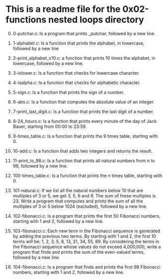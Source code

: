 # This is a readme file for the 0x02-functions nested loops directory

0. 0-putchar.c: Is a program that prints _putchar, followed by a new line.

1. 1-alphabet.c:  Is a function that prints the alphabet, in lowercase, followed by a new line

2. 2-print_alphabet_x10.c: a function that prints 10 times the alphabet, in lowercase, followed by a new line.

3. 3-islower.c: Is a function that checks for lowercase character.

4. 4-isalpha.c: Is a function that checks for alphabetic character.

5. 5-sign.c: Is a function that prints the sign of a number.

6. 6-abs.c: Is a function that computes the absolute value of an integer.

7. 7-print_last_digit.c: Is a function that prints the last digit of a number.

8. 8-24_hours.c: Is a function that prints every minute of the day of Jack Bauer, starting from 00:00 to 23:59.

9. 9-times_table.c: Is a function that prints the 9 times table, starting with 0.

10. 10-add.c: Is a function that adds two integers and returns the result.

11. 11-print_to_98.c: Is a function that prints all natural numbers from n to 98, followed by a new line.

12. 100-times_table.c: Is a function that prints the n times table, starting with 0.

13. 101-natural.c: If we list all the natural numbers below 10 that are multiples of 3 or 5, we get 3, 5, 6 and 9. The sum of these multiples is 23. Write a program that computes and prints the sum of all the multiples of 3 or 5 below 1024 (excluded), followed by a new line.

14. 102-fibonacci.c: Is a program that prints the first 50 Fibonacci numbers, starting with 1 and 2, followed by a new line.

15. 103-fibonacci.c: Each new term in the Fibonacci sequence is generated by adding the previous two terms. By starting with 1 and 2, the first 10 terms will be: 1, 2, 3, 5, 8, 13, 21, 34, 55, 89. By considering the terms in the Fibonacci sequence whose values do not exceed 4,000,000, write a program that finds and prints the sum of the even-valued terms, followed by a new line.

16. 104-fibonacci.c: Is a program that finds and prints the first 98 Fibonacci numbers, starting with 1 and 2, followed by a new line.
